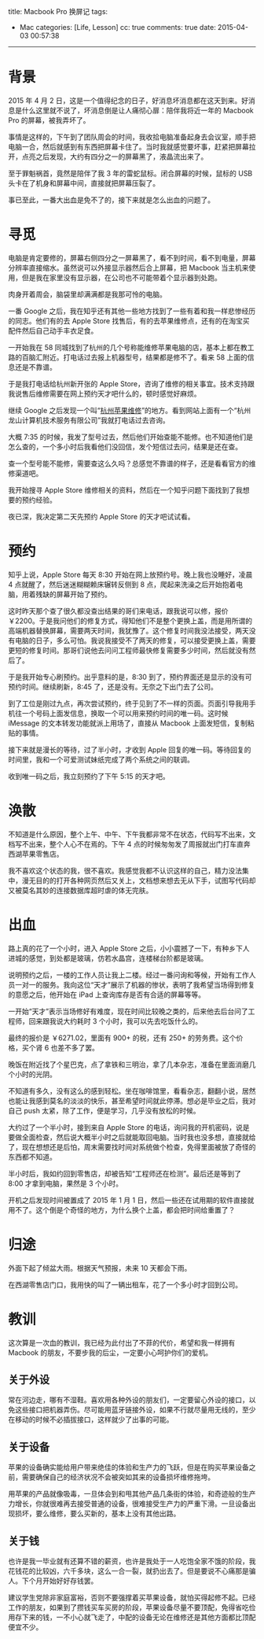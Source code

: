 title: Macbook Pro 换屏记
tags:
  - Mac
categories: [Life, Lesson]
cc: true
comments: true
date: 2015-04-03 00:57:38
---

# 背景 #

2015 年 4 月 2 日，这是一个值得纪念的日子，好消息坏消息都在这天到来。好消息是什么这里就不说了，坏消息倒是让人痛彻心扉：陪伴我将近一年的 Macbook Pro 的屏幕，被我弄坏了。

事情是这样的，下午到了团队周会的时间，我收拾电脑准备起身去会议室，顺手把电脑一合，然后就感到有东西把屏幕卡住了。当时我就感觉要坏事，赶紧把屏幕拉开，点亮之后发现，大约有四分之一的屏幕黑了，液晶流出来了。

至于罪魁祸首，竟然是陪伴了我 3 年的雷蛇鼠标。闭合屏幕的时候，鼠标的 USB 头卡在了机身和屏幕中间，直接就把屏幕压裂了。

事已至此，一番大出血是免不了的，接下来就是怎么出血的问题了。

<!-- more --><!-- indicate-the-source -->

# 寻觅 #

电脑是肯定要修的，屏幕右侧四分之一屏幕黑了，看不到时间，看不到电量，屏幕分辨率直接缩水。虽然说可以外接显示器然后合上屏幕，把 Macbook 当主机来使用，但是我在家里没有显示器，在公司也不可能带着个显示器到处跑。

肉身开着周会，脑袋里却满满都是我那可怜的电脑。

一番 Google 之后，我在知乎还有其他一些地方找到了一些有着和我一样悲惨经历的同志。他们有的去 Apple Store 找售后，有的去苹果维修点，还有的在淘宝买配件然后自己动手丰衣足食。

一开始我在 58 同城找到了杭州的几个号称能维修苹果电脑的店，基本上都在教工路的百脑汇附近。打电话过去报上机器型号，结果都是修不了。看来 58 上面的信息还是不靠谱。

于是我打电话给杭州新开张的 Apple Store，咨询了维修的相关事宜。技术支持跟我说售后维修需要在网上预约天才吧什么的，顿时感觉好麻烦。

继续 Google 之后发现一个叫“[杭州苹果维修][1]”的地方。看到网站上面有一个“杭州龙山计算机技术服务有限公司”我就打电话过去咨询。

大概 7:35 的时候，我发了型号过去，然后他们开始查能不能修。也不知道他们是怎么查的，一个多小时后我看他们没回信，发个短信过去问，结果是还在查。

查一个型号能不能修，需要查这么久吗？总感觉不靠谱的样子，还是看看官方的维修渠道吧。

我开始搜寻 Apple Store 维修相关的资料，然后在一个知乎问题下面找到了我想要的预约经验。

夜已深，我决定第二天先预约 Apple Store 的天才吧试试看。

# 预约 #

知乎上说，Apple Store 每天 8:30 开始在网上放预约号。晚上我也没睡好，凌晨 4 点就醒了，然后迷迷糊糊赖床辗转反侧到 8 点，爬起来洗澡之后开始抱着电脑，用着残缺的屏幕开始了预约。

这时昨天那个查了很久都没查出结果的哥们来电话，跟我说可以修，报价 ￥2200。于是我问他们的修复方式，得知他们不是整个更换上盖，而是用所谓的高端机器替换屏幕，需要两天时间，我犹豫了。这个修复时间我没法接受，两天没有电脑的日子，多么可怕。我说我接受不了两天的修复，可以接受更换上盖，需要更短的修复时间。那哥们说他去问问工程师最快修复需要多少时间，然后就没有然后了。

于是我开始专心刷预约。出乎意料的是，8:30 到了，预约界面还是显示的没有可预约时间。继续刷新，8:45 了，还是没有。无奈之下出门去了公司。

到了工位是刚过九点，再次尝试预约，终于见到了不一样的页面。页面引导我用手机往一个号码上面发信息，换取一个可以用来预约时间的唯一码。这时候 iMessage 的文本转发功能就派上用场了，直接从 Macbook 上面发短信，复制粘贴的事情。

接下来就是漫长的等待，过了半小时，才收到 Apple 回复的唯一码。等待回复的时间里，我和一个可爱测试妹纸完成了两个系统之间的联调。

收到唯一码之后，我立刻预约了下午 5:15 的天才吧。

# 涣散 #

不知道是什么原因，整个上午、中午、下午我都非常不在状态，代码写不出来，文档写不出来，整个人心不在焉的。下午 4 点的时候匆匆发了周报就出门打车直奔西湖苹果零售店。

我不喜欢这个状态的我，很不喜欢。我感觉我都不认识这样的自己，精力没法集中，漫无目的的打开各种网页然后又关上，文档想来想去无从下手，试图写代码却又被莫名其妙的连接数据库超时虐的体无完肤。

# 出血 #

路上真的花了一个小时，进入 Apple Store 之后，小小震撼了一下，有种乡下人进城的感觉，到处都是玻璃，仿若水晶宫，连楼梯台阶都是玻璃。

说明预约之后，一楼的工作人员让我上二楼。经过一番问询和等候，开始有工作人员一对一的服务。我向这位“天才”展示了机器的惨状，表明了我希望当场得到修复的意愿之后，他开始在 iPad 上查询库存是否有合适的屏幕等等。

一开始“天才”表示当场修好有难度，现在时间比较晚之类的，后来他去后台问了工程师，回来跟我说大约耗时 3 个小时，我可以先去吃饭什么的。

最终的报价是 ￥6271.02，里面有 900+ 的税，还有 250+ 的劳务费。这个价格，买个肾 6 也差不多了罢。

晚饭在附近找了个星巴克，点了拿铁和三明治，拿了几本杂志，准备在里面消磨几个小时的光阴。

不知道有多久，没有这么的感到轻松。坐在咖啡馆里，看看杂志，翻翻小说，居然也能让我感到莫名的淡淡的快乐，甚至希望时间就此停滞。想必是毕业之后，我对自己 push 太紧，除了工作，便是学习，几乎没有放松的时候。

大约过了一个半小时，接到来自 Apple Store 的电话，询问我的开机密码，说是要做全面检查，然后说大概半小时之后就能取回电脑。当时我也没多想，直接就给了，现在想想还是后怕，周末需要找时间对系统做个检查，免得里面被放了奇怪的东西都不知道。

半小时后，我如约回到零售店，却被告知“工程师还在检测”。最后还是等到了 8:00 才拿到电脑，果然是 3 个小时。

开机之后发现时间被置成了 2015 年 1 月 1 日，然后一些还在试用期的软件直接就用不了。这个倒是个奇怪的地方，为什么换个上盖，都会把时间给重置了？

# 归途 #

外面下起了倾盆大雨。根据天气预报，未来 10 天都会下雨。

在西湖零售店门口，我用快的叫了一辆出租车，花了一个多小时才回到公司。

# 教训 #

这次算是一次血的教训，我已经为此付出了不菲的代价，希望和我一样拥有 Macbook 的朋友，不要步我的后尘，一定要小心呵护你们的爱机。

## 关于外设 ##

常在河边走，哪有不湿鞋。喜欢用各种外设的朋友们，一定要留心外设的接口，以免这些接口把机器弄伤。尽可能用蓝牙链接外设，如果不行就尽量用无线的，至少在移动的时候不必插拔接口，这样就少了出事的可能。

## 关于设备 ##

苹果的设备确实能给用户带来绝佳的体验和生产力的飞跃，但是在购买苹果设备之前，需要确保自己的经济状况不会被突如其来的设备损坏维修拖垮。

用苹果的产品就像吸毒，一旦体会到和甩其他产品几条街的体验，和奇迹般的生产力增长，你就很难再去接受普通的设备，很难接受生产力的严重下滑。一旦设备出现损坏，要么维修，要么买新的，基本上没有其他出路。

## 关于钱 ##

也许是我一毕业就有还算不错的薪资，也许是我处于一人吃饱全家不饿的阶段，我花钱花的比较凶，六千多块，这么一合一裂，就扔出去了。但是要说不心痛那是骗人。下个月开始好好存钱罢。

建议学生党除非家庭富裕，否则不要强撑着买苹果设备，就怕买得起修不起。已经工作的朋友，如果到了攒钱买车买房的阶段，苹果设备尽量不要顶配，免得省吃俭用存下来的钱，一不小心就飞走了，中配的设备无论在维修还是其他方面都比顶配便宜不少。

[1]: http://www.applesv.com

